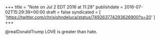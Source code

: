 +++
title = "Note on Jul 2 EDT 2016 at 11:29"
publishdate = 2016-07-02T15:29:39+00:00
draft = false
syndicated = [ 'https://twitter.com/chrisjohndeluca/status/749263774293626900?s=20' ]
+++

@realDonaldTrump LOVE is greater than hate.
